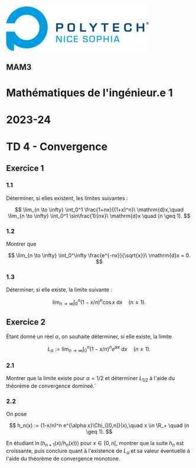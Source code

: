 ![PNS](https://raw.githubusercontent.com/pns-mam/mi1/master/logo-pns.png)

## MAM3

# Mathématiques de l'ingénieur.e 1

# 2023-24

# TD 4 - Convergence

## Exercice 1

### 1.1
Déterminer, si elles existent, les limites suivantes :

$$ \lim_{n \to \infty} \int_0^1 \frac{1+nx}{(1+x)^n}\ \mathrm{d}x,\quad
   \lim_{n \to \infty} \int_0^1 \sin\frac{1}{nx}\ \mathrm{d}x \quad (n \geq 1). $$

### 1.2
Montrer que

$$ \lim_{n \to \infty} \int_0^\infty \frac{e^{-nx}}{\sqrt{x}}\ \mathrm{d}x = 0. $$

### 1.3
Déterminer, si elle existe, la limite suivante :

$$ \lim_{n \to \infty} \int_0^n (1-x/n)^n \cos x\ \mathrm{d}x \quad (n \geq 1). $$

## Exercice 2

Étant donné un réel $\alpha$, on souhaite déterminer, si elle existe, la limite

$$ L_\alpha := \lim_{n \to \infty} \int_0^n (1-x/n)^n e^{\alpha x}\ \mathrm{d}x \quad (n \geq 1). $$

### 2.1
Montrer que la limite existe pour $\alpha=1/2$ et déterminer $L_{1/2}$ à l'aide du théorème de convergence domineé.` 

### 2.2
On pose

$$ h_n(x) := (1-x/n)^n e^{\alpha x}\Chi_{[0,n]}(x),\quad x \in \R_+ \quad (n \geq 1). $$

En étudiant $\ln(h_{n+1}(x)/h_n(x)))$ pour $x \in [0,n[$, montrer que la suite $h_n$ est croissante, puis conclure quant à l'existence de $L_\alpha$ et sa valeur éventuelle à l'aide du théorème de convergence monotone.